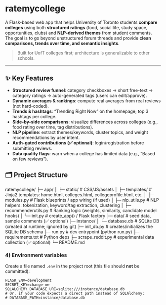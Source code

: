 # ratemycollege
A Flask-based web app that helps University of Toronto students **compare colleges** using both **structured ratings** (food, social life, study space, opportunities, clubs) and **NLP-derived themes** from student comments. The goal is to go beyond unstructured forum threads and provide **clean comparisons, trends over time, and semantic insights**.

> Built for UofT colleges first; architecture is generalizable to other schools.

---

## ✨ Key Features

- **Structured review funnel**: category checkboxes → short free-text → category ratings → auto-generated tags (users can edit/approve).
- **Dynamic averages & rankings**: compute real averages from real reviews (not hard-coded).
- **Trends & hashtags**: “Trending Right Now” on the homepage; top 3 hashtags per college.
- **Side-by-side comparisons**: visualize differences across colleges (e.g., food rating over time, tag distributions).
- **NLP pipeline**: extract themes/keywords, cluster topics, and weight recommendations by user intent.
- **Auth-gated contributions (✅ optional)**: login/registration before submitting reviews.
- **Data quality flags**: warn when a college has limited data (e.g., “Based on few reviews”).

## 🗂 Project Structure
ratemycollege/
├─ app/
│ ├─ static/ # CSS/JS/assets
│ ├─ templates/ # Jinja2 templates: home.html, colleges.html, collegeprofile.html, etc.
│ ├─ modules.py # Flask blueprints / app wiring (if used)
│ ├─ nlp_utils.py # NLP helpers: tokenization, keyword/tag extraction, clustering
│ ├─ recommenderutils.py # Ranking logic (weights, similarity, candidate model hooks)
│ └─ init.py # create_app() / Flask factory
├─ data/ # seed data, sample comments (✅ optional)
├─ instance/
│ └─ database.db # SQLite DB (created at runtime; ignored by git)
├─ init_db.py # creates/initializes the SQLite DB schema
├─ run.py # dev entrypoint (python run.py)
├─ requirements.txt # Python deps
├─ scrape_reddit.py # experimental data collection (✅ optional)
└─ README.md

### 4) Environment variables

Create a file named `.env` in the project root (this file should **not** be committed):

```dotenv
FLASK_ENV=development
SECRET_KEY=change-me
SQLALCHEMY_DATABASE_URI=sqlite:///instance/database.db
# Or, if your code expects a direct path instead of SQLAlchemy:
# DATABASE_PATH=instance/database.db


